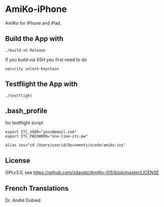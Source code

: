 AmiKo-iPhone
============

AmiKo for iPhone and iPad.

## Build the App with
```
./build.sh Release
```

If you build via SSH you first need to do
```
security unlock-keychain
```

## Testflight the App with
```
./testflight
```

## .bash_profile 
for testflight script
```
export ITC_USER="your@email.com"
export ITC_PASSWORD="one-time-itc-pw"

alias ios="cd /Users/userid/Documents/xcode/amiko-ios"
```

## License
GPLv3.0, see https://github.com/zdavatz/AmiKo-iOS/blob/master/LICENSE

## French Translations
Dr. André Dubied
